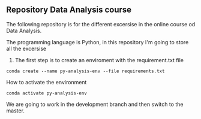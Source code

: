 ## Repository Data Analysis course

The following repository is for the different excersise in the online course od Data Analysis.

The programming language is Python, in this repository I'm going to store all the excersise

1) The first step is to create an enviroment with the requirement.txt file

`conda create --name py-analysis-env --file requirements.txt`

How to activate the environment

`conda activate py-analysis-env`

We are going to work in the development branch and then switch to the master.

 
